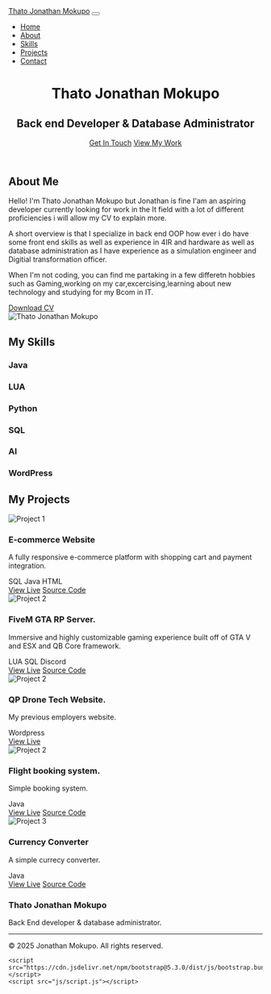 <html lang="en">
<head>
    <meta charset="UTF-8">
    <meta name="viewport" content="width=device-width, initial-scale=1.0">
    <title>Thato Jonathan Mokupo | Portfolio</title>
    <link rel="stylesheet" href="https://cdnjs.cloudflare.com/ajax/libs/font-awesome/6.4.0/css/all.min.css">
    <link href="https://cdn.jsdelivr.net/npm/bootstrap@5.3.0/dist/css/bootstrap.min.css" rel="stylesheet">
    <link rel="stylesheet" href="css/style.css">
</head>
<body>
    <!-- Navigation -->
    <nav class="navbar navbar-expand-lg navbar-dark bg-dark fixed-top">
        <div class="container">
            <a class="navbar-brand" href="#">Thato Jonathan Mokupo</a>
            <button class="navbar-toggler" type="button" data-bs-toggle="collapse" data-bs-target="#navbarNav">
                <span class="navbar-toggler-icon"></span>
            </button>
            <div class="collapse navbar-collapse" id="navbarNav">
                <ul class="navbar-nav ms-auto">
                    <li class="nav-item">
                        <a class="nav-link" href="#home">Home</a>
                    </li>
                    <li class="nav-item">
                        <a class="nav-link" href="#about">About</a>
                    </li>
                    <li class="nav-item">
                        <a class="nav-link" href="#skills">Skills</a>
                    </li>
                    <li class="nav-item">
                        <a class="nav-link" href="#projects">Projects</a>
                    </li>
                    <li class="nav-item">
                        <a class="nav-link" href="#contact">Contact</a>
                    </li>
                </ul>
            </div>
        </div>
    </nav>
    <!-- Info Section -->
    <header id="home" class="hero-section d-flex align-items-center text-white">
        <div class="container text-center">
            <h1 class="display-1 fw-bold mb-4">Thato Jonathan Mokupo</h1>
            <h2 class="display-5 mb-5">Back end Developer & Database Administrator</h2>
            <a href="#contact" class="btn btn-primary btn-lg me-3">Get In Touch</a>
            <a href="#contact" class="btn btn-primary btn-lg me-3">View My Work</a>
        </div>
    </header>
    <!-- About Section -->
    <section id="about" class="py-5">
        <div class="container">
            <div class="row">
                <div class="col-lg-6 mb-4 mb-lg-0">
                    <h2 class="section-title">About Me</h2>
                    <p class="lead">Hello! I'm Thato Jonathan Mokupo but Jonathan is fine I'am an aspiring developer currently looking for work in the It field with a lot of different proficiencies i will allow my CV to explain more.</p>
                    <p>A short overview is that I specialize in back end OOP how ever i do have some front end skills as well as experience in 4IR and hardware as well as database administration as I have experience as a simulation engineer and Digitial transformation officer.</p>
                    <p>When I'm not coding, you can find me partaking in a few differetn hobbies such as Gaming,working on my car,excercising,learning about new technology and studying for my Bcom in IT.</p>
                    <a href="https://drive.google.com/file/d/19cr-wsSoBv6VZNazGiou9epfUkwxfF9O/view?usp=drive_link" class="btn btn-primary mt-3">Download CV</a>
                </div>
                <div class="col-lg-6">
                    <img src="[https://via.placeholder.com/600x400](https://encrypted-tbn0.gstatic.com/images?q=tbn:ANd9GcROlzguvilzJL4yDaSpofKJyytnW6zC8pUp8g&s)" alt="Thato Jonathan Mokupo" class="img-fluid rounded shadow">
                </div>
            </div>
        </div>
    </section>
    <!-- Skills Section -->
    <section id="skills" class="py-5 bg-light">
        <div class="container">
            <h2 class="section-title text-center mb-5">My Skills</h2>
            <div class="row g-4">
                <div class="col-md-6 col-lg-3">
                    <div class="card h-100 skill-card">
                        <div class="card-body text-center">
                            <i class="fab fa-java fa-3x text-danger mb-3"></i>
                            <h3 class="card-title h5">Java</h3>
                            <div class="progress">
                                <div class="progress-bar bg-danger" role="progressbar" style="width: 95%"></div>
                            </div>
                        </div>
                    </div>
                </div>
                <div class="col-md-6 col-lg-3">
                    <div class="card h-100 skill-card">
                        <div class="card-body text-center">
                            <i class="fab fa--code fa-3x text-primary mb-3"></i>
                            <h3 class="card-title h5">LUA</h3>
                            <div class="progress">
                                <div class="progress-bar bg-primary" role="progressbar" style="width: 90%"></div>
                            </div>
                        </div>
                    </div>
                </div>
                <div class="col-md-6 col-lg-3">
                    <div class="card h-100 skill-card">
                        <div class="card-body text-center">
                            <i class="fab fa-python fa-3x text-warning mb-3"></i>
                            <h3 class="card-title h5">Python</h3>
                            <div class="progress">
                                <div class="progress-bar bg-warning" role="progressbar" style="width: 50%"></div>
                            </div>
                        </div>
                    </div>
                </div>
                <div class="col-md-6 col-lg-3">
                    <div class="card h-100 skill-card">
                        <div class="card-body text-center">
                            <i class="fas fa-database fa-3x text-info mb-3"></i>
                            <h3 class="card-title h5">SQL</h3>
                            <div class="progress">
                                <div class="progress-bar bg-warning" role="progressbar" style="width: 80%"></div>
                            </div>
                        </div>
                    </div>
                </div>
                <div class="col-md-6 col-lg-3">
                    <div class="card h-100 skill-card">
                        <div class="card-body text-center">
                            <i class="fas fa-brain fa-3x text-info mb-3"></i>
                            <h3 class="card-title h5">AI</h3>
                            <div class="progress">
                                <div class="progress-bar bg-warning" role="progressbar" style="width: 80%"></div>
                            </div>
                        </div>
                    </div>
                </div>
                <div class="col-md-6 col-lg-3">
                    <div class="card h-100 skill-card">
                        <div class="card-body text-center">
                            <i class="fab fa-wordpress fa-3x text-purple mb-3"></i>
                            <h3 class="card-title h5">WordPress</h3>
                            <div class="progress">
                                <div class="progress-bar" role="progressbar" style="width: 88%; background-color: #7952b3;"></div>
                            </div>
                        </div>
                    </div>
                </div>
            </div>
        </div>
    </section>
    <!-- Projects Section -->
    <section id="projects" class="py-5">
        <div class="container">
            <h2 class="section-title text-center mb-5">My Projects</h2>
            <div class="row g-4">
                <div class="col-md-6 col-lg-4">
                    <div class="card project-card h-100">
                        <img src="https://www.servcorp.co.uk/media/34561/e-commerce-img.jpeg?format=webp&quality=70&width=688" class="card-img-top" alt="Project 1">
                        <div class="card-body">
                            <h3 class="card-title h5">E-commerce Website</h3>
                            <p class="card-text">A fully responsive e-commerce platform with shopping cart and payment integration.</p>
                            <div class="d-flex gap-2">
                                <span class="badge bg-primary">SQL</span>
                                <span class="badge bg-info">Java</span>
                                <span class="badge bg-warning text-dark">HTML</span>
                            </div>
                        </div>
                        <div class="card-footer bg-white border-top-0">
                            <a href="https://github.com/ThatoJonathanMokupo/Java-Projects/blob/main/corpogear.java" class="btn btn-outline-primary me-2">View Live</a>
                            <a href="https://github.com/ThatoJonathanMokupo/Java-Projects/blob/main/corpogear.java" class="btn btn-outline-dark">Source Code</a>
                        </div>
                    </div>
                </div>
                <div class="col-md-6 col-lg-4">
                    <div class="card project-card h-100">
                        <img src="https://upload.wikimedia.org/wikipedia/en/thumb/a/a5/Grand_Theft_Auto_V.png/250px-Grand_Theft_Auto_V.png" class="card-img-top" alt="Project 2">
                        <div class="card-body">
                            <h3 class="card-title h5">FiveM GTA RP Server.</h3>
                            <p class="card-text">Immersive and highly customizable gaming experience built off of GTA V and ESX and QB Core framework.</p>
                            <div class="d-flex gap-2">
                                <span class="badge bg-primary">LUA</span>
                                <span class="badge bg-info">SQL</span>
                                <span class="badge bg-warning text-dark">Discord</span>
                            </div>
                        </div>
                        <div class="card-footer bg-white border-top-0">
                            <a href="#" class="btn btn-outline-primary me-2">View Live</a>
                            <a href="#" class="btn btn-outline-dark">Source Code</a>
                        </div>
                    </div>
                </div>
                <div class="col-md-6 col-lg-4">
                    <div class="card project-card h-100">
                        <img src="https://media.licdn.com/dms/image/v2/C4E0BAQEsjXKAQtX7NA/company-logo_200_200/company-logo_200_200/0/1643182164150?e=2147483647&v=beta&t=hU07CGRtK4lKvggCsNtAuLB44VTMxvhUiRVUoYwntgI" class="card-img-top" alt="Project 2">
                        <div class="card-body">
                            <h3 class="card-title h5">QP Drone Tech Website.</h3>
                            <p class="card-text">My previous employers website.</p>
                            <div class="d-flex gap-2">
                                <span class="badge bg-primary">Wordpress</span>
                            </div>
                        </div>
                        <div class="card-footer bg-white border-top-0">
                            <a href="https://www.qpdronetech.co.za/" class="btn btn-outline-primary me-2">View Live</a>
                        </div>
                    </div>
                </div>
                 <div class="col-md-6 col-lg-4">
                    <div class="card project-card h-100">
                        <img src="https://d3lc2v4pocabbd.cloudfront.net/wp-content/uploads/2022/08/online-booking-traveling-plane-flight-concept_53876-133675.webp" class="card-img-top" alt="Project 2">
                        <div class="card-body">
                            <h3 class="card-title h5">Flight booking system.</h3>
                            <p class="card-text">Simple booking system.</p>
                            <div class="d-flex gap-2">
                                <span class="badge bg-primary">Java</span>
                            </div>
                        </div>
                        <div class="card-footer bg-white border-top-0">
                            <a href="https://github.com/ThatoJonathanMokupo/Java-Projects/blob/main/tair.java" class="btn btn-outline-primary me-2">View Live</a>
                            <a href="https://github.com/ThatoJonathanMokupo/Java-Projects/blob/main/tair.java" class="btn btn-outline-dark">Source Code</a>
                        </div>
                    </div>
                </div>
                <div class="col-md-6 col-lg-4">
                    <div class="card project-card h-100">
                        <img src="https://nordicapis.com/wp-content/uploads/10-APIs-For-Currency-Exchange-Rates-1024x576.jpg" class="card-img-top" alt="Project 3">
                        <div class="card-body">
                            <h3 class="card-title h5">Currency Converter</h3>
                            <p class="card-text">A simple currecy converter.</p>
                            <div class="d-flex gap-2">
                                <span class="badge bg-primary">Java</span>
                            </div>
                        </div>
                        <div class="card-footer bg-white border-top-0">
                            <a href="[#](https://github.com/ThatoJonathanMokupo/Java-Projects/blob/main/currencyconverter.java)" class="btn btn-outline-primary me-2">View Live</a>
                            <a href="https://github.com/ThatoJonathanMokupo/Java-Projects/blob/main/currencyconverter.java" class="btn btn-outline-dark">Source Code</a>
                        </div>
                    </div>
                </div>
            </div>
        </div>
    </section>
    <!-- Footer -->
    <footer class="bg-dark text-white py-4">
        <div class="container">
            <div class="row">
                <div class="col-md-6">
                    <h3 class="h5">Thato Jonathan Mokupo</h3>
                    <p>Back End developer & database administrator.</p>
                </div>
                <div class="col-md-6 text-md-end">
                    <div class="social-links">
                        <a href="https://github.com/ThatoJonathanMokupo" class="text-white me-3"><i class="fab fa-github fa-lg"></i></a>
                        <a href="https://www.linkedin.com/in/jonathan-mokupo-b95077262/" class="text-white me-3"><i class="fab fa-linkedin fa-lg"></i></a>
                    </div>
                </div>
            </div>
            <hr>
            <div class="text-center">
                <p class="mb-0">&copy; 2025 Jonathan Mokupo. All rights reserved.</p>
            </div>
        </div>
    </footer>

    <script src="https://cdn.jsdelivr.net/npm/bootstrap@5.3.0/dist/js/bootstrap.bundle.min.js"></script>
    <script src="js/script.js"></script>
</body>
</html>
